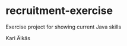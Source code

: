 recruitment-exercise
====================

Exercise project for showing current Java skills

Kari Äikäs
